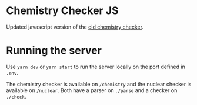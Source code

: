# Chemistry Checker JS

Updated javascript version of the [old chemistry checker](https://github.com/isaacphysics/chemistry-checker).

# Running the server

Use `yarn dev` or `yarn start` to run the server locally on the port defined in `.env`.

The chemistry checker is available on `/chemistry` and the nuclear checker is available on `/nuclear`. Both have a parser on `./parse` and a checker on `./check`.
